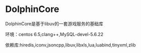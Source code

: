 # DolphinCore
DolphinCore是基于libuv的一套游戏服务的基础库

环境：centos 6.5,clang++,MySQL-devel-5.6.22

依赖库:hiredis,iconv,jsoncpp,libuv,libxls,lua,luabind,tinyxml,zlib
